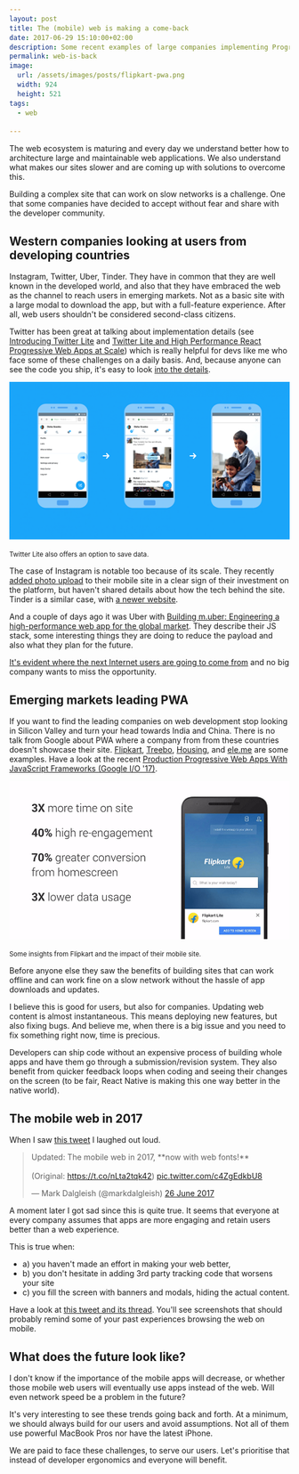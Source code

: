 ```yaml
---
layout: post
title: The (mobile) web is making a come-back
date: 2017-06-29 15:10:00+02:00
description: Some recent examples of large companies implementing Progressive Web Apps, changing their mobile strategy
permalink: web-is-back
image:
  url: /assets/images/posts/flipkart-pwa.png
  width: 924
  height: 521
tags:
  - web

---
```


The web ecosystem is maturing and every day we understand better how to architecture large and maintainable web applications. We also understand what makes our sites slower and are coming up with solutions to overcome this.

Building a complex site that can work on slow networks is a challenge. One that some companies have decided to accept without fear and share with the developer community.

<!-- more -->

## Western companies looking at users from developing countries

Instagram, Twitter, Uber, Tinder. They have in common that they are well known in the developed world, and also that they have embraced the web as the channel to reach users in emerging markets. Not as a basic site with a large modal to download the app, but with a full-feature experience. After all, web users shouldn't be considered second-class citizens.

Twitter has been great at talking about implementation details (see [Introducing Twitter Lite](https://blog.twitter.com/official/en_us/topics/product/2017/introducing-twitter-lite.html) and [Twitter Lite and High Performance React Progressive Web Apps at Scale](https://medium.com/@paularmstrong/twitter-lite-and-high-performance-react-progressive-web-apps-at-scale-d28a00e780a3)) which is really helpful for devs like me who face some of these challenges on a daily basis. And, because anyone can see the code you ship, it's easy to look [into the details](https://medium.com/statuscode/dissecting-twitters-redux-store-d7280b62c6b1).

![Twitter Lite's saving options](/assets/images/posts/twitter-lite.png)

<small class="caption">Twitter Lite also offers an option to save data.</small>

The case of Instagram is notable too because of its scale. They recently [added photo upload](http://fortune.com/2017/05/09/instagram-mobile-website-upload-photos/) to their mobile site in a clear sign of their investment on the platform, but haven't shared details about how the tech behind the site. Tinder is a similar case, with [a newer website](http://blog.gotinder.com/introducing-tinder-online/).

And a couple of days ago it was Uber with [Building m.uber: Engineering a high-performance web app for the global market](https://eng.uber.com/m-uber/). They describe their JS stack, some interesting things they are doing to reduce the payload and also what they plan for the future.

[It's evident where the next Internet users are going to come from](https://building.calibreapp.com/beyond-the-bubble-real-world-performance-9c991dcd5342) and no big company wants to miss the opportunity.

## Emerging markets leading PWA

If you want to find the leading companies on web development stop looking in Silicon Valley and turn your head towards India and China. There is no talk from Google about PWA where a company from from these countries doesn't showcase their site. [Flipkart](http://flipkart.com), [Treebo](https://www.treebo.com), [Housing](https://housing.com), and [ele.me](https://www.ele.me) are some examples. Have a look at the recent [Production Progressive Web Apps With JavaScript Frameworks (Google I/O '17)](https://www.youtube.com/watch?v=aCMbSyngXB4).

![Flipkart's PWA seems to be improving important metrics](/assets/images/posts/flipkart-pwa.png)

<small class="caption">Some insights from Flipkart and the impact of their mobile site.</small>

Before anyone else they saw the benefits of building sites that can work offline and can work fine on a slow network without the hassle of app downloads and updates.

I believe this is good for users, but also for companies. Updating web content is almost instantaneous. This means deploying new features, but also fixing bugs. And believe me, when there is a big issue and you need to fix something right now, time is precious.

Developers can ship code without an expensive process of building whole apps and have them go through a submission/revision system. They also benefit from quicker feedback loops when coding and seeing their changes on the screen (to be fair, React Native is making this one way better in the native world).

## The mobile web in 2017

When I saw [this tweet](https://twitter.com/markdalgleish/status/879144162389393409) I laughed out loud.

<blockquote class="twitter-tweet" data-lang="en-gb"><p lang="en" dir="ltr">Updated: The mobile web in 2017, **now with web fonts!**<br><br>(Original: <a href="https://t.co/nLta2tqk42">https://t.co/nLta2tqk42</a>) <a href="https://t.co/c4ZgEdkbU8">pic.twitter.com/c4ZgEdkbU8</a></p>&mdash; Mark Dalgleish (@markdalgleish) <a href="https://twitter.com/markdalgleish/status/879144162389393409">26 June 2017</a></blockquote>
<script async src="//platform.twitter.com/widgets.js" charset="utf-8"></script>


A moment later I got sad since this is quite true. It seems that everyone at every company assumes that apps are more engaging and retain users better than a web experience.

This is true when:
- a) you haven't made an effort in making your web better,
- b) you don't hesitate in adding 3rd party tracking code that worsens your site
- c) you fill the screen with banners and modals, hiding the actual content.

Have a look at [this tweet and its thread](https://twitter.com/sbholtrop/status/878611398527520768). You'll see screenshots that should probably remind some of your past experiences browsing the web on mobile.

## What does the future look like?

I don't know if the importance of the mobile apps will decrease, or whether those mobile web users will eventually use apps instead of the web. Will even network speed be a problem in the future?

It's very interesting to see these trends going back and forth. At a minimum, we should always build for our users and avoid assumptions. Not all of them use powerful MacBook Pros nor have the latest iPhone.

We are paid to face these challenges, to serve our users. Let's prioritise that instead of developer ergonomics and everyone will benefit.
